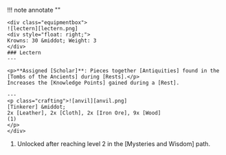 !!! note annotate ""

    <div class="equipmentbox">
    ![lectern][lectern.png]
    <div style="float: right;">
    Krowns: 30 &middot; Weight: 3
    </div>
    ### Lectern
    ---

    <p>**Assigned [Scholar]**: Pieces together [Antiquities] found in the [Tombs of the Ancients] during [Rests].</p>
    Increases the [Knowledge Points] gained during a [Rest].

    ---
    <p class="crafting">![anvil][anvil.png] 
    [Tinkerer] &middot; 
    2x [Leather], 2x [Cloth], 2x [Iron Ore], 9x [Wood]
    (1)
    </p>
    </div>
1.  Unlocked after reaching level 2 in the [Mysteries and Wisdom] path.